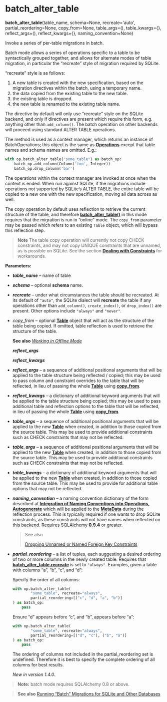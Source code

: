# batch_alter_table

**batch_alter_table**(table_name, schema=None, recreate='auto', partial_reordering=None, copy_from=None, table_args=(), table_kwargs={}, reflect_args=(), reflect_kwargs={}, naming_convention=None)

[BatchOperations]: ../zh/06_02_batch_operations.md
[Operations]: ../zh/06_01_operations.md
[batch_alter_table()]: ../zh/06_01_03_batch_alter_table.md
[Dealing with Constraints]: ../en/batch.html#sqlite-batch-constraints
[Table]: https://docs.sqlalchemy.org/en/14/core/metadata.html#sqlalchemy.schema.Table
[Working in Offline Mode]: ../zh/04_03_working_in_offline_mode.html
[copy_from]: #alembic.operations.Operations.batch_alter_table.params.copy_from
[Integration of Naming Conventions into Operations, Autogenerate]: ../en/naming.html#autogen-naming-conventions
[MetaData]: https://docs.sqlalchemy.org/en/14/core/metadata.html#sqlalchemy.schema.MetaData
[Dropping Unnamed or Named Foreign Key Constraints]: ../en/batch.html#dropping-sqlite-foreign-keys
[batch_alter_table.recreate]: #alembic.operations.Operations.batch_alter_table.params.recreate
[Running “Batch” Migrations for SQLite and Other Databases]: ../en/batch.html#batch-migrations

Invoke a series of per-table migrations in batch.

Batch mode allows a series of operations specific to a table to be syntactically grouped together, and allows for alternate modes of table migration, in particular the “recreate” style of migration required by SQLite.

“recreate” style is as follows:

1. A new table is created with the new specification, based on the migration directives within the batch, using a temporary name.
2. the data copied from the existing table to the new table.
3. the existing table is dropped.
4. the new table is renamed to the existing table name.

The directive by default will only use “recreate” style on the SQLite backend, and only if directives are present which require this form, e.g. anything other than `add_column()`. The batch operation on other backends will proceed using standard ALTER TABLE operations.

The method is used as a context manager, which returns an instance of BatchOperations; this object is the same as **[Operations]** except that table names and schema names are omitted. E.g.:

```python
with op.batch_alter_table("some_table") as batch_op:
    batch_op.add_column(Column('foo', Integer))
    batch_op.drop_column('bar')
```

The operations within the context manager are invoked at once when the context is ended. When run against SQLite, if the migrations include operations not supported by SQLite’s ALTER TABLE, the entire table will be copied to a new one with the new specification, moving all data across as well.

The copy operation by default uses reflection to retrieve the current structure of the table, and therefore **[batch_alter_table()]** in this mode requires that the migration is run in “online” mode. The `copy_from` parameter may be passed which refers to an existing `Table` object, which will bypass this reflection step.

> **Note** The table copy operation will currently not copy CHECK constraints, and may not copy UNIQUE constraints that are unnamed, as is possible on SQLite. See the section **[Dealing with Constraints]** for workarounds.

**Parameters:**

* ***table_name*** – name of table
* ***schema*** – optional **schema** name.
* ***recreate*** – under what circumstances the table should be recreated. At its default of `"auto"`, the SQLite dialect will **recreate** the table if any operations other than `add_column()`, `create_index()`, or `drop_index()` are present. Other options include `"always"` and `"never"`.
* *copy_from* <a name="copy_from"></a> – optional **[Table]** object that will act as the structure of the table being copied. If omitted, table reflection is used to retrieve the structure of the table.
  
  **See also** *[Working in Offline Mode]*
  
  ***reflect_args***
  
  ***reflect_kwargs***
* ***reflect_args*** <a name="reflect_args"></a> – a sequence of additional positional arguments that will be applied to the table structure being reflected / copied; this may be used to pass column and constraint overrides to the table that will be reflected, in lieu of passing the whole **[Table]** using **[copy_from]**.
* ***reflect_kwargs*** <a name="reflect_kwargs"></a> – a dictionary of additional keyword arguments that will be applied to the table structure being copied; this may be used to pass additional table and reflection options to the table that will be reflected, in lieu of passing the whole **[Table]** using **[copy_from]**.
* ***table_args*** – <a name="table_args"></a> a sequence of additional positional arguments that will be applied to the new **[Table]** when created, in addition to those copied from the source table. This may be used to provide additional constraints such as CHECK constraints that may not be reflected.
* ***table_args*** – a sequence of additional positional arguments that will be applied to the new **[Table]** when created, in addition to those copied from the source table. This may be used to provide additional constraints such as CHECK constraints that may not be reflected.
* ***table_kwargs*** – a dictionary of additional keyword arguments that will be applied to the new **[Table]** when created, in addition to those copied from the source table. This may be used to provide for additional table options that may not be reflected.
* ***naming_convention*** – a naming convention dictionary of the form described at **[Integration of Naming Conventions into Operations, Autogenerate]** which will be applied to the **[MetaData]** during the reflection process. This is typically required if one wants to drop SQLite constraints, as these constraints will not have names when reflected on this backend. Requires SQLAlchemy **0.9.4** or greater.
    > See also
    >
    > [Dropping Unnamed or Named Foreign Key Constraints]
* ***partial_reordering*** – a list of tuples, each suggesting a desired ordering of two or more columns in the newly created table. Requires that **[batch_alter_table.recreate]** is set to `"always"`. Examples, given a table with columns “a”, “b”, “c”, and “d”:

    Specify the order of all columns:
    ```python
    with op.batch_alter_table(
            "some_table", recreate="always",
            partial_reordering=[("c", "d", "a", "b")]
    ) as batch_op:
        pass
    ```
    Ensure “d” appears before “c”, and “b”, appears before “a”:
    ```python
    with op.batch_alter_table(
            "some_table", recreate="always",
            partial_reordering=[("d", "c"), ("b", "a")]
    ) as batch_op:
        pass
    ```

    The ordering of columns not included in the partial_reordering set is undefined. Therefore it is best to specify the complete ordering of all columns for best results.

    *New in version 1.4.0.*

> **Note:** batch mode requires SQLAlchemy 0.8 or above.

> **See also** [Running “Batch” Migrations for SQLite and Other Databases]
